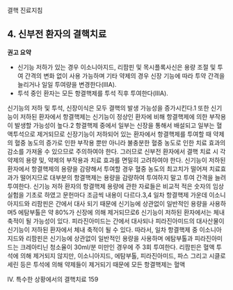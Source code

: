 결핵 진료지침

## 4. 신부전 환자의 결핵치료

**권고 요약**
- 신기능 저하가 있는 경우 이소니아지드, 리팜핀 및 목시플록사신은 용량 조절 및 투여 간격의 변화 없이 사용 가능하며 기타 약제의 경우 신장 기능에 따라 투약 간격을 늘리거나 일일 투여량을 변경한다(IIIA).
- 투석 중인 환자는 모든 항결핵제를 투석 직후 투여한다(IIIA).

신기능의 저하 및 투석, 신장이식은 모두 결핵의 발생 가능성을 증가시킨다.1 또한 신기능이 저하된 환자에서 항결핵제는 신기능이 정상인 환자에 비해 항결핵제에 의한 부작용이 발생할 가능성이 높다.2 항결핵제 중에서 일부는 신장을 통해서 배설되고 일부는 혈액투석으로 제거되므로 신장기능이 저하되어 있는 환자에서 항결핵제를 투여할 때 약제의 혈중 농도의 증가로 인한 부작용 뿐만 아니라 불충분한 혈중 농도로 인한 치료 효과의 감소를 가져올 수 있으므로 주의하여야 한다. 그러므로 신부전 환자에서 결핵 치료 시 각 약제의 용량 및, 약제의 부작용과 치료 효과를 면밀히 고려하여야 한다.
신기능이 저하된 환자에서 항결핵제의 용량을 감량해서 투여할 경우 혈중 농도의 최고치가 떨어져 치료효과가 떨어지므로 대부분의 항결핵제는 용량을 감량하여 투여하지 말고 투여 간격을 늘려 투여한다. 신기능 저하 환자의 항결핵제 용량에 관한 자료들은 비교적 적은 숫자의 임상 실험을 기초로 하였고 문헌마다 조금씩 내용이 다르다.3,4 일차 항결핵제 가운데 이소니아지드와 리팜핀은 간에서 대사 되기 때문에 신기능에 상관없이 일반적인 용량을 사용하며5 에탐부톨은 약 80%가 신장에 의해 제거되므로6 신기능이 저하된 환자에서는 체내 축적이 될 가능성이 있다. 피라진아미드는 간에서 대사되나 피라진아미드의 대사산물이 신기능이 저하된 환자에서 체내 축적이 될 수 있다. 따라서, 일차 항결핵제 중 이소니아지드와 리팜핀은 신기능에 상관없이 일반적인 용량을 사용하며 에탐부톨과 피라진아미드는 크레아티닌 청소율이 30ml/분 미만인 경우에 주 3회 투여한다. 리팜핀은 혈액 투석에 의해 제거되지 않지만, 이소니아지드, 에탐부톨, 피라진아미드, 파스 그리고 시클로세린 등은 투석에 의해 약제들이 제거되기 때문에 모든 항결핵제는 혈액

IV. 특수한 상황에서의 결핵치료 159